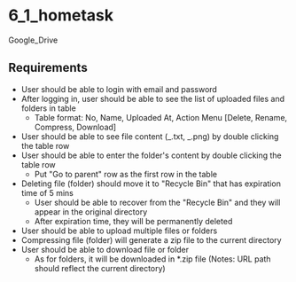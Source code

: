 # 6_1_hometask

Google_Drive

## Requirements

- User should be able to login with email and password
- After logging in, user should be able to see the list of uploaded files and folders in table
  - Table format: No, Name, Uploaded At, Action Menu [Delete, Rename, Compress, Download]
- User should be able to see file content (_.txt, _.png) by double clicking the table row
- User should be able to enter the folder's content by double clicking the table row
  - Put "Go to parent" row as the first row in the table
- Deleting file (folder) should move it to "Recycle Bin" that has expiration time of 5 mins
  - User should be able to recover from the "Recycle Bin" and they will appear in the original directory
  - After expiration time, they will be permanently deleted
- User should be able to upload multiple files or folders
- Compressing file (folder) will generate a zip file to the current directory
- User should be able to download file or folder
  - As for folders, it will be downloaded in \*.zip file
    (Notes: URL path should reflect the current directory)
